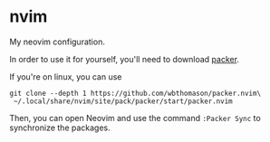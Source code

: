 # nvim
My neovim configuration.

In order to use it for yourself, you'll need to download [packer](https://github.com/wbthomason/packer.nvim). 

If you're on linux, you can use
```
git clone --depth 1 https://github.com/wbthomason/packer.nvim\
 ~/.local/share/nvim/site/pack/packer/start/packer.nvim
```

Then, you can open Neovim and use the command `:Packer Sync` to synchronize the packages.
